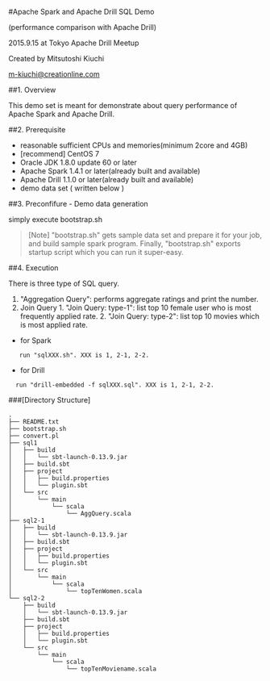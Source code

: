 #Apache Spark and Apache Drill SQL Demo

(performance comparison with Apache Drill)

2015.9.15 at Tokyo Apache Drill Meetup

Created by Mitsutoshi Kiuchi

<m-kiuchi@creationline.com>

##1. Overview

  This demo set is meant for demonstrate about query performance of Apache Spark and Apache Drill.

##2. Prerequisite

  * reasonable sufficient CPUs and memories(minimum 2core and 4GB)
  * [recommend] CentOS 7
  * Oracle JDK 1.8.0 update 60 or later
  * Apache Spark 1.4.1 or later(already built and available)
  * Apache Drill 1.1.0 or later(already built and available)
  * demo data set ( written below )

##3. Preconfifure - Demo data generation

  simply execute bootstrap.sh
  >[Note]
  >"bootstrap.sh" gets sample data set and prepare it for your job, and build sample spark program. Finally, "bootstrap.sh" exports startup script which you can run it super-easy.

##4. Execution

There is three type of SQL query.

  1. "Aggregation Query": performs aggregate ratings and print the number.
  2. Join Query
    1. "Join Query: type-1": list top 10 female user who is most frequently applied rate.
    2. "Join Query: type-2": list top 10 movies which is most applied rate.

* for Spark
```
   run "sqlXXX.sh". XXX is 1, 2-1, 2-2.
```

* for Drill
```
  run "drill-embedded -f sqlXXX.sql". XXX is 1, 2-1, 2-2.
```

###[Directory Structure]
```
.
├── README.txt
├── bootstrap.sh
├── convert.pl
├── sql1
│   ├── build
│   │   └── sbt-launch-0.13.9.jar
│   ├── build.sbt
│   ├── project
│   │   ├── build.properties
│   │   └── plugin.sbt
│   └── src
│       └── main
│           └── scala
│               └── AggQuery.scala
├── sql2-1
│   ├── build
│   │   └── sbt-launch-0.13.9.jar
│   ├── build.sbt
│   ├── project
│   │   ├── build.properties
│   │   └── plugin.sbt
│   └── src
│       └── main
│           └── scala
│               └── topTenWomen.scala
└── sql2-2
    ├── build
    │   └── sbt-launch-0.13.9.jar
    ├── build.sbt
    ├── project
    │   ├── build.properties
    │   └── plugin.sbt
    └── src
        └── main
            └── scala
                └── topTenMoviename.scala
```
